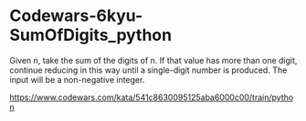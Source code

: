 # Codewars-6kyu-SumOfDigits_python
Given n, take the sum of the digits of n. If that value has more than one digit, continue reducing in this way until a single-digit number is produced. The input will be a non-negative integer.


https://www.codewars.com/kata/541c8630095125aba6000c00/train/python




